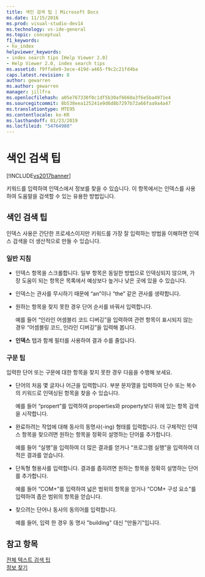 ```yaml
---
title: 색인 검색 팁 | Microsoft Docs
ms.date: 11/15/2016
ms.prod: visual-studio-dev14
ms.technology: vs-ide-general
ms.topic: conceptual
f1_keywords:
- hv_index
helpviewer_keywords:
- index search tips [Help Viewer 2.0]
- Help Viewer 2.0, index search tips
ms.assetid: f9ffa8e9-3ece-419d-a465-f9c2c21fd4ba
caps.latest.revision: 8
author: gewarren
ms.author: gewarren
manager: jillfra
ms.openlocfilehash: a05e767330f0c1df5b30af6660a3f6e5ba4971e4
ms.sourcegitcommit: 8b538eea125241e9d6d8b7297b72a66faa9a4a47
ms.translationtype: MTE95
ms.contentlocale: ko-KR
ms.lasthandoff: 01/23/2019
ms.locfileid: "54764980"
---
```

# <a name="index-search-tips"></a>색인 검색 팁
[!INCLUDE[vs2017banner](../includes/vs2017banner.md)]

키워드를 입력하여 인덱스에서 정보를 찾을 수 있습니다. 이 항목에서는 인덱스를 사용하여 도움말을 검색할 수 있는 유용한 방법입니다.  
  
## <a name="index-search-tips"></a>색인 검색 팁  
 인덱스 사용은 간단한 프로세스이지만 키워드를 가장 잘 입력하는 방법을 이해하면 인덱스 검색을 더 생산적으로 만들 수 있습니다.  
  
### <a name="general-guidelines"></a>일반 지침  
  
-   인덱스 항목을 스크롤합니다. 일부 항목은 동일한 방법으로 인덱싱되지 않으며, 가장 도움이 되는 항목은 목록에서 예상보다 높거나 낮은 곳에 있을 수 있습니다.  
  
-   인덱스는 관사를 무시하기 때문에 “an”이나 “the” 같은 관사를 생략합니다.  
  
-   원하는 항목을 찾지 못한 경우 단어 순서를 바꿔서 입력합니다.  
  
     예를 들어 “인라인 어셈블리 코드 디버깅”을 입력하여 관련 항목이 표시되지 않는 경우 “어셈블링 코드, 인라인 디버깅”을 입력해 봅니다.  
  
-   **인덱스** 탭과 함께 필터를 사용하여 결과 수를 줄입니다.  
  
### <a name="syntax-tips"></a>구문 팁  
 입력한 단어 또는 구문에 대한 항목을 찾지 못한 경우 다음을 수행해 보세요.  
  
-   단어의 처음 몇 글자나 어근을 입력합니다. 부분 문자열을 입력하여 단수 또는 복수의 키워드로 인덱싱된 항목을 찾을 수 있습니다.  
  
     예를 들어 “propert”를 입력하여 properties와 property보다 위에 있는 항목 검색을 시작합니다.  
  
-   완료하려는 작업에 대해 동사의 동명사(-ing) 형태를 입력합니다. 더 구체적인 인덱스 항목을 찾으려면 원하는 항목을 정확히 설명하는 단어를 추가합니다.  
  
     예를 들어 “실행”을 입력하여 더 많은 결과를 얻거나 “프로그램 실행”을 입력하여 더 적은 결과를 얻습니다.  
  
-   단독형 형용사를 입력합니다. 결과를 좁히려면 원하는 항목을 정확히 설명하는 단어를 추가합니다.  
  
     예를 들어 “COM+”를 입력하여 넓은 범위의 항목을 얻거나 “COM+ 구성 요소”를 입력하여 좁은 범위의 항목을 얻습니다.  
  
-   찾으려는 단어나 동사의 동의어를 입력합니다.  
  
     예를 들어, 입력 한 경우 동 명사 "building" 대신 "만들기"입니다.  
  
## <a name="see-also"></a>참고 항목  
 [전체 텍스트 검색 팁](../ide/full-text-search-tips.md)   
 [정보 찾기](../ide/locate-information.md)
